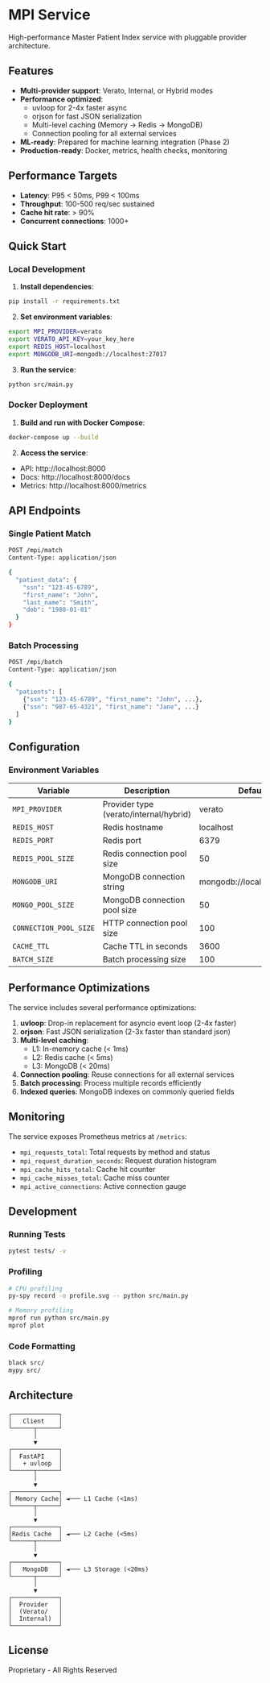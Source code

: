 # MPI Service

High-performance Master Patient Index service with pluggable provider architecture.

## Features

- **Multi-provider support**: Verato, Internal, or Hybrid modes
- **Performance optimized**:
  - uvloop for 2-4x faster async
  - orjson for fast JSON serialization
  - Multi-level caching (Memory → Redis → MongoDB)
  - Connection pooling for all external services
- **ML-ready**: Prepared for machine learning integration (Phase 2)
- **Production-ready**: Docker, metrics, health checks, monitoring

## Performance Targets

- **Latency**: P95 < 50ms, P99 < 100ms
- **Throughput**: 100-500 req/sec sustained
- **Cache hit rate**: > 90%
- **Concurrent connections**: 1000+

## Quick Start

### Local Development

1. **Install dependencies**:
```bash
pip install -r requirements.txt
```

2. **Set environment variables**:
```bash
export MPI_PROVIDER=verato
export VERATO_API_KEY=your_key_here
export REDIS_HOST=localhost
export MONGODB_URI=mongodb://localhost:27017
```

3. **Run the service**:
```bash
python src/main.py
```

### Docker Deployment

1. **Build and run with Docker Compose**:
```bash
docker-compose up --build
```

2. **Access the service**:
- API: http://localhost:8000
- Docs: http://localhost:8000/docs
- Metrics: http://localhost:8000/metrics

## API Endpoints

### Single Patient Match
```bash
POST /mpi/match
Content-Type: application/json

{
  "patient_data": {
    "ssn": "123-45-6789",
    "first_name": "John",
    "last_name": "Smith",
    "dob": "1980-01-01"
  }
}
```

### Batch Processing
```bash
POST /mpi/batch
Content-Type: application/json

{
  "patients": [
    {"ssn": "123-45-6789", "first_name": "John", ...},
    {"ssn": "987-65-4321", "first_name": "Jane", ...}
  ]
}
```

## Configuration

### Environment Variables

| Variable | Description | Default |
|----------|-------------|---------|
| `MPI_PROVIDER` | Provider type (verato/internal/hybrid) | verato |
| `REDIS_HOST` | Redis hostname | localhost |
| `REDIS_PORT` | Redis port | 6379 |
| `REDIS_POOL_SIZE` | Redis connection pool size | 50 |
| `MONGODB_URI` | MongoDB connection string | mongodb://localhost:27017 |
| `MONGO_POOL_SIZE` | MongoDB connection pool size | 50 |
| `CONNECTION_POOL_SIZE` | HTTP connection pool size | 100 |
| `CACHE_TTL` | Cache TTL in seconds | 3600 |
| `BATCH_SIZE` | Batch processing size | 100 |

## Performance Optimizations

The service includes several performance optimizations:

1. **uvloop**: Drop-in replacement for asyncio event loop (2-4x faster)
2. **orjson**: Fast JSON serialization (2-3x faster than standard json)
3. **Multi-level caching**:
   - L1: In-memory cache (< 1ms)
   - L2: Redis cache (< 5ms)
   - L3: MongoDB (< 20ms)
4. **Connection pooling**: Reuse connections for all external services
5. **Batch processing**: Process multiple records efficiently
6. **Indexed queries**: MongoDB indexes on commonly queried fields

## Monitoring

The service exposes Prometheus metrics at `/metrics`:

- `mpi_requests_total`: Total requests by method and status
- `mpi_request_duration_seconds`: Request duration histogram
- `mpi_cache_hits_total`: Cache hit counter
- `mpi_cache_misses_total`: Cache miss counter
- `mpi_active_connections`: Active connection gauge

## Development

### Running Tests
```bash
pytest tests/ -v
```

### Profiling
```bash
# CPU profiling
py-spy record -o profile.svg -- python src/main.py

# Memory profiling
mprof run python src/main.py
mprof plot
```

### Code Formatting
```bash
black src/
mypy src/
```

## Architecture

```
┌─────────────┐
│   Client    │
└──────┬──────┘
       │
       ▼
┌─────────────┐
│  FastAPI    │
│   + uvloop  │
└──────┬──────┘
       │
       ▼
┌─────────────┐
│ Memory Cache│ ◄─── L1 Cache (<1ms)
└──────┬──────┘
       │
       ▼
┌─────────────┐
│Redis Cache  │ ◄─── L2 Cache (<5ms)
└──────┬──────┘
       │
       ▼
┌─────────────┐
│   MongoDB   │ ◄─── L3 Storage (<20ms)
└──────┬──────┘
       │
       ▼
┌─────────────┐
│  Provider   │
│  (Verato/   │
│  Internal)  │
└─────────────┘
```

## License

Proprietary - All Rights Reserved